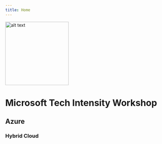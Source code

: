```yaml
---
title: Home
---
```



<img src="/tiw/img/microsoft-azure-logo.png" alt="alt text" width="200" />

# Microsoft Tech Intensity Workshop

## Azure 

### Hybrid Cloud

